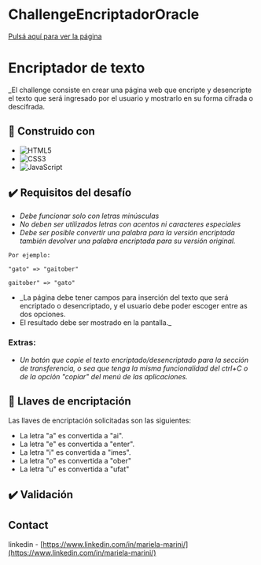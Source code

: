 # ChallengeEncriptadorOracle

<a href="https://marielamarini.github.io/ChallengeEncriptadorOracle/">Pulsá aquí para ver la página</a>

# Encriptador de texto

_El challenge consiste en crear una página web que encripte y desencripte el texto que será ingresado por el usuario y mostrarlo en su forma cifrada o descifrada.

## 🔧 Construido con 

* ![HTML5](https://img.shields.io/badge/html5-%23E34F26.svg?style=for-the-badge&logo=html5&logoColor=white)
* ![CSS3](https://img.shields.io/badge/css3-%231572B6.svg?style=for-the-badge&logo=css3&logoColor=white)
* ![JavaScript](https://img.shields.io/badge/javascript-%23323330.svg?style=for-the-badge&logo=javascript&logoColor=%23F7DF1E)

## ✔️ Requisitos del desafío 

* _Debe funcionar solo con letras minúsculas_
* _No deben ser utilizados letras con acentos ni caracteres especiales_
* _Debe ser posible convertir una palabra para la versión encriptada también devolver una palabra encriptada para su versión original._
```
Por ejemplo:

"gato" => "gaitober"

gaitober" => "gato"
```

* _La página debe tener campos para inserción del texto que será encriptado o desencriptado, y el usuario debe poder escoger entre as dos opciones.
* El resultado debe ser mostrado en la pantalla._

### Extras:

* _Un botón que copie el texto encriptado/desencriptado para la sección de transferencia, o sea que tenga la misma funcionalidad del ctrl+C o de la opción "copiar" del menú de las aplicaciones._


## 🔑 Llaves de encriptación



Las llaves de encriptación solicitadas son las siguientes:

* La letra "a" es convertida a "ai".
* La letra "e" es convertida a "enter".
* La letra "i" es convertida a "imes".
* La letra "o" es convertida a "ober"
* La letra "u" es convertida a "ufat"

## ✔️ Validación 


## Contact

linkedin - [https://www.linkedin.com/in/mariela-marini/](https://www.linkedin.com/in/mariela-marini/) 
